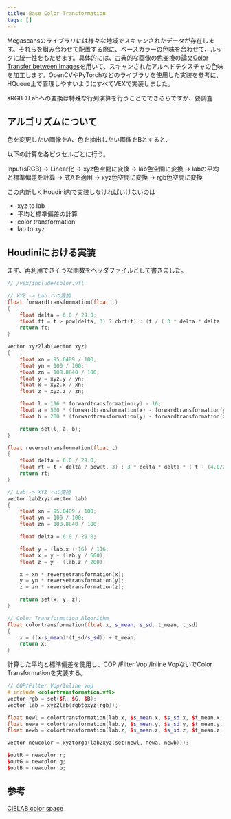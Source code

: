 ```yaml
---
title: Base Color Transformation
tags: []
---
```


Megascansのライブラリには様々な地域でスキャンされたデータが存在します。それらを組み合わせて配置する際に、ベースカラーの色味を合わせて、ルックに統一性をもたせます。具体的には、古典的な画像の色変換の論文[Color Transfer between Images](https://www.cs.tau.ac.il/%7Eturkel/imagepapers/ColorTransfer.pdf)を用いて、スキャンされたアルベドテクスチャの色味を加工します。OpenCVやPyTorchなどのライブラリを使用した実装を参考に、HQueue上で管理しやすいようにすべてVEXで実装しました。

sRGB→Labへの変換は特殊な行列演算を行うことでできるらですが、要調査

## アルゴリズムについて

色を変更したい画像をA、色を抽出したい画像をBとすると、

以下の計算を各ピクセルごとに行う。

Input(sRGB) → Linear化 → xyz色空間に変換 → lab色空間に変換 → labの平均と標準偏差を計算 → 式Aを適用 → xyz色空間に変換 → rgb色空間に変換

この内新しくHoudini内で実装しなければいけないのは

- xyz to lab
- 平均と標準偏差の計算
- color transformation
- lab to xyz

## Houdiniにおける実装

まず、再利用できそうな関数をヘッダファイルとして書きました。

```cpp
// /vex/include/color.vfl

// XYZ -> Lab への変換
float forwardtransformation(float t)
{
    float delta = 6.0 / 29.0;
    float ft = t > pow(delta, 3) ? cbrt(t) : (t / ( 3 * delta * delta )) + 4.0 / 29.0;
    return ft;
}

vector xyz2lab(vector xyz)
{
    float xn = 95.0489 / 100;
    float yn = 100 / 100;
    float zn = 108.8840 / 100;
    float y = xyz.y / yn;
    float x = xyz.x / xn;
    float z = xyz.z / zn;

    float l = 116 * forwardtransformation(y) - 16;
    float a = 500 * (forwardtransformation(x) - forwardtransformation(y));
    float b = 200 * (forwardtransformation(y) - forwardtransformation(z));

    return set(l, a, b);
}

float reversetransformation(float t)
{
    float delta = 6.0 / 29.0;
    float rt = t > delta ? pow(t, 3) : 3 * delta * delta * ( t - (4.0/29.0) );
    return rt;
}

// Lab -> XYZ への変換
vector lab2xyz(vector lab)
{
    float xn = 95.0489 / 100;
    float yn = 100 / 100;
    float zn = 108.8840 / 100;

    float delta = 6.0 / 29.0;

    float y = (lab.x + 16) / 116;
    float x = y + (lab.y / 500);
    float z = y - (lab.z / 200);

    x = xn * reversetransformation(x);
    y = yn * reversetransformation(y);
    z = zn * reversetransformation(z);

    return set(x, y, z);
}

// Color Transformation Algorithm
float colortransformation(float x, s_mean, s_sd, t_mean, t_sd)
{
    x = ((x-s_mean)*(t_sd/s_sd)) + t_mean;
    return x;
}
```

計算した平均と標準偏差を使用し、COP /Filter Vop /Inline VopないでColor Transformationを実装する。

```cpp
// COP/Filter Vop/Inline Vop
# include <colortransformation.vfl>
vector rgb = set($R, $G, $B);
vector lab = xyz2lab(rgbtoxyz(rgb));

float newl = colortransformation(lab.x, $s_mean.x, $s_sd.x, $t_mean.x, $t_sd.x);
float newa = colortransformation(lab.y, $s_mean.y, $s_sd.y, $t_mean.y, $t_sd.y);
float newb = colortransformation(lab.z, $s_mean.z, $s_sd.z, $t_mean.z, $t_sd.z);

vector newcolor = xyztorgb(lab2xyz(set(newl, newa, newb)));

$outR = newcolor.r;
$outG = newcolor.g;
$outB = newcolor.b;
```

## 参考

[CIELAB color space](https://en.wikipedia.org/wiki/CIELAB_color_space#RGB_and_CMYK_conversions)
